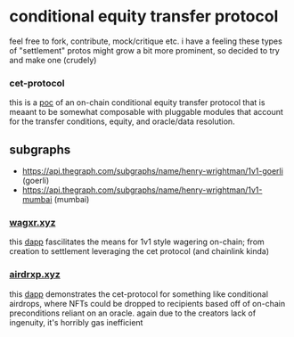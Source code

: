 # conditional equity transfer protocol

feel free to fork, contribute, mock/critique etc. i have a feeling these types of "settlement" protos might grow a bit more prominent, so decided to try and make one (crudely)

### cet-protocol

this is a [poc](https://github.com/henry-wrightman/cet-protocol/contracts) of an on-chain conditional equity transfer protocol that is meaant to be somewhat composable with pluggable modules that account for the transfer conditions, equity, and oracle/data resolution.

## subgraphs
- https://api.thegraph.com/subgraphs/name/henry-wrightman/1v1-goerli (goerli)
- https://api.thegraph.com/subgraphs/name/henry-wrightman/1v1-mumbai (mumbai)

### [wagxr.xyz](https://wagxr.xyz)

this [dapp](https://github.com/henry-wrightman/cet-protocol/blob/main/wagxr.xyz/README.md) fascilitates the means for 1v1 style wagering on-chain; from creation to settlement leveraging the cet protocol (and chainlink kinda)

### [airdrxp.xyz](https://airdrxp.xyz)

this [dapp](https://github.com/henry-wrightman/cet-protocol/blob/main/airdrxp.xyz/README.md) demonstrates the cet-protocol for something like conditional airdrops, where NFTs could be dropped to recipients based off of on-chain preconditions reliant on an oracle. again due to the creators lack of ingenuity, it's horribly gas inefficient
